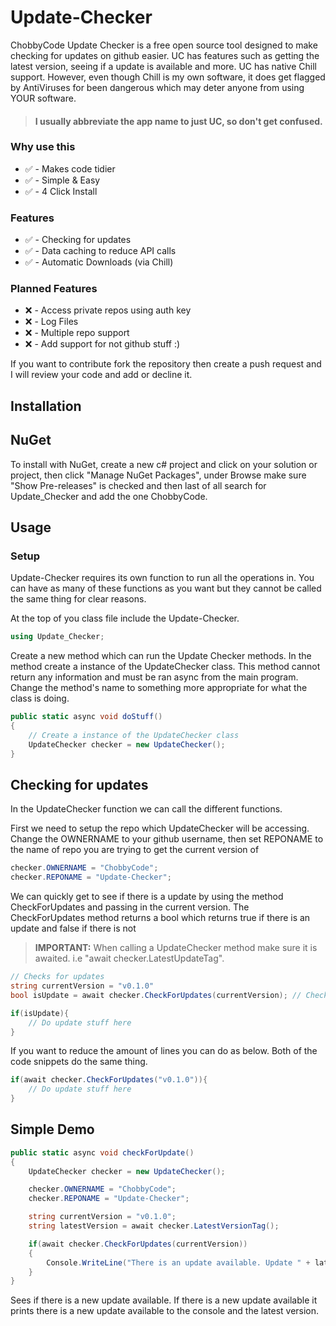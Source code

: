 # Update-Checker

ChobbyCode Update Checker is a free open source tool designed to make checking for updates on github easier. UC has features such as getting the latest version, seeing if a update is available and more. UC has native Chill support. However, even though Chill is my own software, it does get flagged by AntiViruses for been dangerous which may deter anyone from using YOUR software.

> #### I usually abbreviate the app name to just UC, so don't get confused.

### Why use this
- ✅ - Makes code tidier
- ✅ - Simple & Easy
- ✅ - 4 Click Install

  
### Features
- ✅ - Checking for updates
- ✅ - Data caching to reduce API calls
- ✅ - Automatic Downloads (via Chill)

### Planned Features
- ❌ - Access private repos using auth key
- ❌ - Log Files
- ❌ - Multiple repo support
- ❌ - Add support for not github stuff :)

If you want to contribute fork the repository then create a push request and I will review your code and add or decline it.

## Installation

## NuGet

To install with NuGet, create a new c# project and click on your solution or project, then click "Manage NuGet Packages", under Browse make sure "Show Pre-releases" is checked and then last of all search for Update_Checker and add the one ChobbyCode.

## Usage

### Setup

Update-Checker requires its own function to run all the operations in. You can have as many of these functions as you want but they cannot be called the same thing for clear reasons.

At the top of you class file include the Update-Checker.

```c#
using Update_Checker;
```

Create a new method which can run the Update Checker methods. In the method create a instance of the UpdateChecker class. This method cannot return any information and must be ran async from the main program. Change the method's name to something more appropriate for what the class is doing. 
```c#
public static async void doStuff()
{
    // Create a instance of the UpdateChecker class
    UpdateChecker checker = new UpdateChecker();
}
```

## Checking for updates

In the UpdateChecker function we can call the different functions.

First we need to setup the repo which UpdateChecker will be accessing. Change the OWNERNAME to your github username, then set REPONAME to the name of repo you are trying to get the current version of

```c#
checker.OWNERNAME = "ChobbyCode";
checker.REPONAME = "Update-Checker";
```

We can quickly get to see if there is a update by using the method CheckForUpdates and passing in the current version. The CheckForUpdates method returns a bool which returns true if there is an update and false if there is not

> **IMPORTANT:** When calling a UpdateChecker method make sure it is awaited. i.e "await checker.LatestUpdateTag".

```c#
// Checks for updates
string currentVersion = "v0.1.0"
bool isUpdate = await checker.CheckForUpdates(currentVersion); // Checks for update with current version and stores in variable

if(isUpdate){
    // Do update stuff here
}
```

If you want to reduce the amount of lines you can do as below. Both of the code snippets do the same thing.

```c#
if(await checker.CheckForUpdates("v0.1.0")){
    // Do update stuff here
}
```

## Simple Demo

```c#
public static async void checkForUpdate()
{
    UpdateChecker checker = new UpdateChecker();

    checker.OWNERNAME = "ChobbyCode";
    checker.REPONAME = "Update-Checker";

    string currentVersion = "v0.1.0";
    string latestVersion = await checker.LatestVersionTag();

    if(await checker.CheckForUpdates(currentVersion))
    {
        Console.WriteLine("There is an update available. Update " + latestVersion + " is available.");
    }
}
```
Sees if there is a new update available. If there is a new update available it prints there is a new update available to the console and the latest version.
